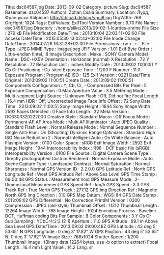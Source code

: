Title: dsc04587.jpg
Date: 2013-09-02
Category: picture
Slug: dsc04587
Basename: dsc04587
Authors: Zoltan Csala
Summary:
Location: Лурд, Француска
Ablpicurl: http://abload.de/img/vpui8.jpg
OrgWdth: 768
OrgHght: 1024
Tags:
ExifValues: ExifTool Version Number : 9.70
            File Name : dsc04587.jpg
            Directory : /home/slike/2013/09-02-1-lourdes-shrine
            File Size : 279 kB
            File Modification Date/Time : 2013:10:04 23:03:11+02:00
            File Access Date/Time : 2015:05:30 13:02:43+02:00
            File Inode Change Date/Time : 2014:07:26 16:31:28+02:00
            File Permissions : rw-r--r--
            File Type : JPEG
            MIME Type : image/jpeg
            JFIF Version : 1.01
            Exif Byte Order : Little-endian (Intel, II)
            Image Description :
            Make : SONY
            Camera Model Name : DSC-HX5V
            Orientation : Horizontal (normal)
            X Resolution : 72
            Y Resolution : 72
            Resolution Unit : inches
            Modify Date : 2013:09:02 11:00:51
            Y Cb Cr Positioning : Co-sited
            Exposure Time : 1/200
            F Number : 11.0
            Exposure Program : Program AE
            ISO : 125
            Exif Version : 0221
            Date/Time Original : 2013:09:02 11:00:51
            Create Date : 2013:09:02 11:00:51
            Components Configuration : Y, Cb, Cr, -
            Compressed Bits Per Pixel : 5
            Exposure Compensation : 0
            Max Aperture Value : 3.5
            Metering Mode : Multi-segment
            Light Source : Unknown
            Flash : Off, Did not fire
            Focal Length : 16.4 mm
            HDR : Off; Uncorrected image
            Face Info Offset : 72
            Sony Date Time : 2013:09:02 11:00:51
            Sony Image Height : 1944
            Sony Image Width : 2592
            Faces Detected : 0
            Face Info Length : 32
            Meta Version : DC6303320222000
            Creative Style : Standard
            Macro : Off
            Focus Mode : Permanent-AF
            AF Area Mode : Multi
            AF Illuminator : Auto
            JPEG Quality : Standard
            Flash Level : Normal
            Release Mode : Normal
            Sequence Number : Single
            Anti-Blur : On (Shooting)
            Dynamic Range Optimizer : Standard
            High ISO Noise Reduction 2 : Normal
            Intelligent Auto : On
            White Balance : Auto
            Flashpix Version : 0100
            Color Space : sRGB
            Exif Image Width : 2592
            Exif Image Height : 1944
            Interoperability Index : R98 - DCF basic file (sRGB)
            Interoperability Version : 0100
            File Source : Digital Camera
            Scene Type : Directly photographed
            Custom Rendered : Normal
            Exposure Mode : Auto
            Scene Capture Type : Landscape
            Contrast : Normal
            Saturation : Normal
            Sharpness : Normal
            GPS Version ID : 2.2.0.0
            GPS Latitude Ref : North
            GPS Longitude Ref : West
            GPS Altitude Ref : Above Sea Level
            GPS Time Stamp : 09:00:48
            GPS Status : Measurement Void
            GPS Measure Mode : 2-Dimensional Measurement
            GPS Speed Ref : km/h
            GPS Speed : 3.3
            GPS Track Ref : True North
            GPS Track : 277.12
            GPS Img Direction Ref : Magnetic North
            GPS Img Direction : 310
            GPS Map Datum : WGS-84
            GPS Date Stamp : 2013:09:02
            GPS Differential : No Correction
            PrintIM Version : 0300
            Compression : JPEG (old-style)
            Thumbnail Offset : 11312
            Thumbnail Length : 12264
            Image Width : 768
            Image Height : 1024
            Encoding Process : Baseline DCT, Huffman coding
            Bits Per Sample : 8
            Color Components : 3
            Y Cb Cr Sub Sampling : YCbCr4:2:2 (2 1)
            Aperture : 11.0
            GPS Altitude : 99.1 m Above Sea Level
            GPS Date/Time : 2013:09:02 09:00:48Z
            GPS Latitude : 43 deg 5' 53.65" N
            GPS Longitude : 0 deg 3' 17.82" W
            GPS Position : 43 deg 5' 53.65" N, 0 deg 3' 17.82" W
            Image Size : 768x1024
            Shutter Speed : 1/200
            Thumbnail Image : (Binary data 12264 bytes, use -b option to extract)
            Focal Length : 16.4 mm
            Light Value : 14.2
Lang: sr

